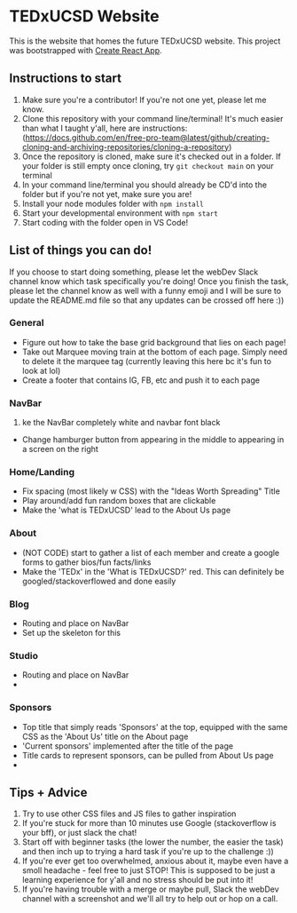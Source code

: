# TEDxUCSD Website
This is the website that homes the future TEDxUCSD website. This project was bootstrapped with [Create React App](https://github.com/facebook/create-react-app).

## Instructions to start
1. Make sure you're a contributor! If you're not one yet, please let me know. 
2. Clone this repository with your command line/terminal! It's much easier than what I taught y'all, here are instructions: (https://docs.github.com/en/free-pro-team@latest/github/creating-cloning-and-archiving-repositories/cloning-a-repository)  
3. Once the repository is cloned, make sure it's checked out in a folder. If your folder is still empty once cloning, try `git checkout main` on your terminal 
4. In your command line/terminal you should already be CD'd into the folder but if you're not yet, make sure you are! 
5. Install your node modules folder with `npm install`
6. Start your developmental environment with `npm start`
7. Start coding with the folder open in VS Code! 

## List of things you can do! 
If you choose to start doing something, please let the webDev Slack channel know which task specifically you're doing! Once you finish the task, please let the channel know as well with a funny emoji and I will be sure to update the README.md file so that any updates can be crossed off here :)) 

### General
- Figure out how to take the base grid background that lies on each page! 
- Take out Marquee moving train at the bottom of each page. Simply need to delete it the marquee tag (currently leaving this here bc it's fun to look at lol)
- Create a footer that contains IG, FB, etc and push it to each page 

### NavBar 
1. ke the NavBar completely white and navbar font black 
- Change hamburger button from appearing in the middle to appearing in a screen on the right 

### Home/Landing
- Fix spacing (most likely w CSS) with the "Ideas Worth Spreading" Title 
- Play around/add fun random boxes that are clickable 
- Make the 'what is TEDxUCSD' lead to the About Us page

### About 
- (NOT CODE) start to gather a list of each member and create a google forms to gather bios/fun facts/links 
- Make the 'TEDx' in the 'What is TEDxUCSD?' red. This can definitely be googled/stackoverflowed and done easily 

### Blog
- Routing and place on NavBar 
- Set up the skeleton for this 

### Studio 
- Routing and place on NavBar 
- 

### Sponsors 
- Top title that simply reads 'Sponsors' at the top, equipped with the same CSS as the 'About Us' title on the About page 
- 'Current sponsors' implemented after the title of the page 
- Title cards to represent sponsors, can be pulled from About Us page 
- 

## Tips + Advice 
1. Try to use other CSS files and JS files to gather inspiration
2. If you're stuck for more than 10 minutes use Google (stackoverflow is your bff), or just slack the chat! 
3. Start off with beginner tasks (the lower the number, the easier the task) and then inch up to trying a hard task if you're up to the challenge :)) 
4. If you're ever get too overwhelmed, anxious about it, maybe even have a smoll headache - feel free to just STOP! This is supposed to be just a learning experience for y'all and no stress should be put into it! 
5. If you're having trouble with a merge or maybe pull, Slack the webDev channel with a screenshot and we'll all try to help out or hop on a call. 

